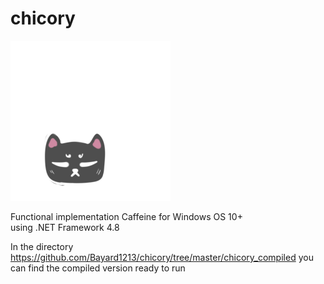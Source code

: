 # chicory
   ![chicory](https://github.com/Bayard1213/trash/blob/main/images/chay.png)  

Functional implementation Caffeine for Windows OS 10+    
using .NET Framework 4.8
   
In the directory https://github.com/Bayard1213/chicory/tree/master/chicory_compiled you can find the compiled version ready to run
   
